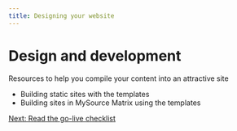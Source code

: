 ```yaml
---
title: Designing your website
---
```


# Design and development

Resources to help you compile your content into an attractive site 

- Building static sites with the templates
- Building sites in MySource Matrix using the templates

[Next: Read the go-live checklist](/build/checklist)